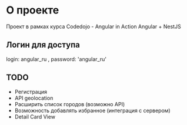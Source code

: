# О проекте

Проект в рамках курса Codedojo - Angular in Action
Angular + NestJS

## Логин для доступа

login: angular_ru , password: 'angular_ru'

## TODO

* Регистрация
* API geolocation
* Расширить список городов (возможно API)
* Возможность добавлять избранное (интеграция с сервером)
* Detail Card View
